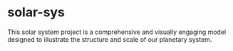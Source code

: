 # solar-sys
This solar system project is a comprehensive and visually engaging model designed to illustrate the structure and scale of our planetary system. 
